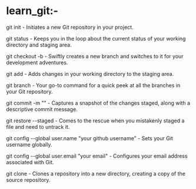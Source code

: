 # learn_git:-
git init - Initiates a new Git repository in your project.

git status - Keeps you in the loop about the current status of your working directory and staging area.

git checkout -b <branch name> - Swiftly creates a new branch and switches to it for your development adventures.

git add <filename> - Adds changes in your working directory to the staging area.

git branch - Your go-to command for a quick peek at all the branches in your Git repository.

git commit -m "<your message>" - Captures a snapshot of the changes staged, along with a descriptive commit message.

git restore --staged <file name> - Comes to the rescue when you mistakenly staged a file and need to untrack it.

git config --global user.name "your github username" - Sets your Git username globally.

git config --global user.email "your email" - Configures your email address associated with Git.

git clone <some link> - Clones a repository into a new directory, creating a copy of the source repository.
